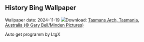 ## History Bing Wallpaper
Wallpaper date: 2024-11-19
![](https://www.bing.com/th?id=OHR.TasmansArch_IT-IT6908661148_UHD.jpg&w=1000)Download: [Tasmans Arch, Tasmania, Australia (© Gary Bell/Minden Pictures)](https://www.bing.com/th?id=OHR.TasmansArch_IT-IT6908661148_UHD.jpg)

Auto get programm by LtgX
